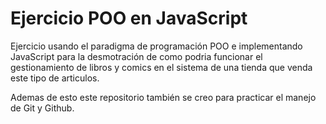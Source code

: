 # Ejercicio POO en JavaScript

Ejercicio usando el paradigma de programación POO e implementando JavaScript para la desmotración de como podria funcionar el gestionamiento de libros y comics en el sistema de una tienda que venda este tipo de articulos.

Ademas de esto este repositorio también se creo para practicar el manejo de Git y Github.
